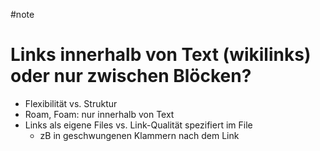 #note 

# Links innerhalb von Text (wikilinks) oder nur zwischen Blöcken?

- Flexibilität vs. Struktur
- Roam, Foam: nur innerhalb von Text
- Links als eigene Files vs. Link-Qualität spezifiert im File
	- zB in geschwungenen Klammern nach dem Link

